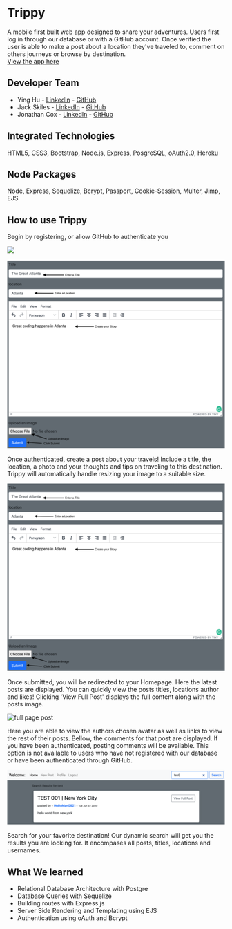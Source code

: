 # Trippy
A mobile first  built web app designed to share your adventures.  Users first log in through our database or with a GitHub account.  Once verified the user is able to make a post about a location they've traveled to, comment on others journeys or browse by destination.  
[View the app here](https://jonathancoxbootstrap.netlify.app/)

## Developer Team
- Ying Hu - [LinkedIn]([https://www.linkedin.com/in/yingx-hu/](https://www.linkedin.com/in/yingx-hu/)) - [GitHub](https://github.com/HuDaMan0621)
- Jack Skiles - [LinkedIn]([https://www.linkedin.com/in/jack-skiles-46500a1a7/](https://www.linkedin.com/in/jack-skiles-46500a1a7/)) - [GitHub](https://github.com/JackSkiles)
- Jonathan Cox - [LinkedIn]([https://www.linkedin.com/in/jonathancox11/](https://www.linkedin.com/in/jonathancox11/)) - [GitHub](https://github.com/jonathancox1)

## Integrated Technologies
HTML5, CSS3, Bootstrap, Node.js, Express, PosgreSQL, oAuth2.0, Heroku

## Node Packages
Node, Express, Sequelize, Bcrypt, Passport, Cookie-Session, Multer, Jimp, EJS

## How to use Trippy
Begin by registering, or allow GitHub to authenticate you

<img src = "https://media.giphy.com/media/PmdNber5snMBnA7181/giphy.gif">

![Login with Git](./public/img/post.png)

Once authenticated, create a post about your travels!  Include a title, the location, a photo and your thoughts and tips on traveling to this destination.   Trippy will automatically handle resizing your image to a suitable size.

![create post page](./public/img/post.png)

Once submitted, you will be redirected to your Homepage.  Here the latest posts are displayed.  You can quickly view the posts titles, locations author and likes!  Clicking 'View Full Post' displays the full content along with the posts image.

![full page post](./public/img/fullpost.png)

Here you are able to view the authors chosen avatar as well as links to view the rest of their posts. Bellow, the comments for that post are displayed. If you have been authenticated, posting comments will be available.  This option is not available to users who have not registered with our database or have been authenticated through GitHub.

![comments](./public/img/searchresult.png)

Search for your favorite destination!  Our dynamic search will get you the results you are looking for.  It encompases all posts, titles, locations and usernames.  

## What We learned
- Relational Database Architecture with Postgre
- Database Queries with Sequelize
- Building routes with Express.js
- Server Side Rendering and Templating using EJS
- Authentication using oAuth and Bcrypt
